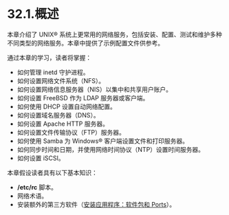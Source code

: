 # 32.1.概述

本章介绍了 UNIX® 系统上更常用的网络服务，包括安装、配置、测试和维护多种不同类型的网络服务。本章中提供了示例配置文件供参考。

通过本章的学习，读者将掌握：

* 如何管理 inetd 守护进程。
* 如何设置网络文件系统（NFS）。
* 如何设置网络信息服务器（NIS）以集中和共享用户账户。
* 如何设置 FreeBSD 作为 LDAP 服务器或客户端。
* 如何使用 DHCP 设置自动网络配置。
* 如何设置域名服务器（DNS）。
* 如何设置 Apache HTTP 服务器。
* 如何设置文件传输协议（FTP）服务器。
* 如何使用 Samba 为 Windows® 客户端设置文件和打印服务器。
* 如何同步时间和日期，并使用网络时间协议（NTP）设置时间服务器。
* 如何设置 iSCSI。

本章假设读者具有以下基本知识：

* **/etc/rc** 脚本。
* 网络术语。
* 安装额外的第三方软件（[安装应用程序：软件包和 Ports](https://docs.freebsd.org/en/books/handbook/ports/#ports)）。
